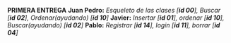 **__PRIMERA ENTREGA__**
**Juan Pedro:** *Esqueleto de las clases [**id 00**], Buscar [**id 02**], Ordenar(ayudando) [**id 10**]*
**Javier:** *Insertar [**id 01**], ordenar [**id 10**], Buscar(ayudando) [**id 02**]*
**Pablo:** *Registrar [**id 14**], login [**id 11**], borrar [**id 04**]*
